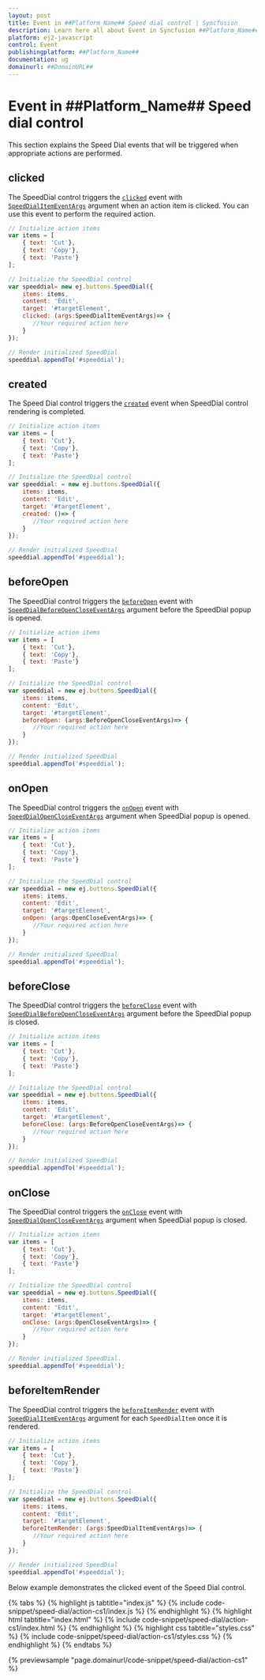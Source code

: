 ```yaml
---
layout: post
title: Event in ##Platform_Name## Speed dial control | Syncfusion
description: Learn here all about Event in Syncfusion ##Platform_Name## Speed dial control of Syncfusion Essential JS 2 and more.
platform: ej2-javascript
control: Event 
publishingplatform: ##Platform_Name##
documentation: ug
domainurl: ##DomainURL##
---
```


# Event in ##Platform_Name## Speed dial control

This section explains the Speed Dial events that will be triggered when appropriate actions are performed.

## clicked

The SpeedDial control triggers the [`clicked`](../api/speed-dial#clicked) event with [`SpeedDialItemEventArgs`](../api/speed-dial/speedDialItemEventArgs/) argument when an action item is clicked. You can use this event to perform the required action.

```js
// Initialize action items
var items = [
    { text: 'Cut'},
    { text: 'Copy'},
    { text: 'Paste'}
];

// Initialize the SpeedDial control
var speeddial= new ej.buttons.SpeedDial({
    items: items,
    content: 'Edit',
    target: '#targetElement',
    clicked: (args:SpeedDialItemEventArgs)=> {
       //Your required action here
    }
});

// Render initialized SpeedDial
speeddial.appendTo('#speeddial');
```

## created

The Speed Dial control triggers the [`created`](../api/speed-dial#created) event when SpeedDial control rendering is completed.

```js
// Initialize action items
var items = [
    { text: 'Cut'},
    { text: 'Copy'},
    { text: 'Paste'}
];

// Initialize the SpeedDial control
var speeddial: = new ej.buttons.SpeedDial({
    items: items,
    content: 'Edit',
    target: '#targetElement',
    created: ()=> {
       //Your required action here
    }
});

// Render initialized SpeedDial
speeddial.appendTo('#speeddial');
```

## beforeOpen

The SpeedDial control triggers the [`beforeOpen`](../api/speed-dial#beforeopen) event with [`SpeedDialBeforeOpenCloseEventArgs`](../api/speed-dial/speedDialBeforeOpenCloseEventArgs/) argument before the SpeedDial popup is opened.

```js
// Initialize action items
var items = [
    { text: 'Cut'},
    { text: 'Copy'},
    { text: 'Paste'}
];

// Initialize the SpeedDial control
var speeddial = new ej.buttons.SpeedDial({
    items: items,
    content: 'Edit',
    target: '#targetElement',
    beforeOpen: (args:BeforeOpenCloseEventArgs)=> {
       //Your required action here
    }
});

// Render initialized SpeedDial
speeddial.appendTo('#speeddial');
```

## onOpen

The SpeedDial control triggers the [`onOpen`](../api/speed-dial#onopen) event with [`SpeedDialOpenCloseEventArgs`](../api/speed-dial/speedDialOpenCloseEventArgs/) argument when SpeedDial popup is opened.

```js
// Initialize action items
var items = [
    { text: 'Cut'},
    { text: 'Copy'},
    { text: 'Paste'}
];

// Initialize the SpeedDial control
var speeddial = new ej.buttons.SpeedDial({
    items: items,
    content: 'Edit',
    target: '#targetElement',
    onOpen: (args:OpenCloseEventArgs)=> {
       //Your required action here
    }
});

// Render initialized SpeedDial
speeddial.appendTo('#speeddial');
```

## beforeClose

The SpeedDial control triggers the [`beforeClose`](../api/speed-dial#beforeclose) event with [`SpeedDialBeforeOpenCloseEventArgs`](../api/speed-dial/speedDialBeforeOpenCloseEventArgs/) argument before the SpeedDial popup is closed.

```js
// Initialize action items
var items = [
    { text: 'Cut'},
    { text: 'Copy'},
    { text: 'Paste'}
];

// Initialize the SpeedDial control
var speeddial = new ej.buttons.SpeedDial({
    items: items,
    content: 'Edit',
    target: '#targetElement',
    beforeClose: (args:BeforeOpenCloseEventArgs)=> {
       //Your required action here
    }
});

// Render initialized SpeedDial
speeddial.appendTo('#speeddial');
```

## onClose

The SpeedDial control triggers the [`onClose`](../api/speed-dial#onclose) event with [`SpeedDialOpenCloseEventArgs`](../api/speed-dial/speedDialOpenCloseEventArgs/) argument when SpeedDial popup is closed.

```js
// Initialize action items
var items = [
    { text: 'Cut'},
    { text: 'Copy'},
    { text: 'Paste'}
];

// Initialize the SpeedDial control
var speeddial = new ej.buttons.SpeedDial({
    items: items,
    content: 'Edit',
    target: '#targetElement',
    onClose: (args:OpenCloseEventArgs)=> {
       //Your required action here
    }
});

// Render initialized SpeedDial.
speeddial.appendTo('#speeddial');
```

## beforeItemRender

The SpeedDial control triggers the [`beforeItemRender`](../api/speed-dial#beforeitemrender) event with [`SpeedDialItemEventArgs`](../api/speed-dial/speedDialItemEventArgs/) argument for each `SpeedDialItem` once it is rendered.

```js
// Initialize action items
var items = [
    { text: 'Cut'},
    { text: 'Copy'},
    { text: 'Paste'}
];

// Initialize the SpeedDial control
var speeddial = new ej.buttons.SpeedDial({
    items: items,
    content: 'Edit',
    target: '#targetElement',
    beforeItemRender: (args:SpeedDialItemEventArgs)=> {
       //Your required action here
    }
});

// Render initialized SpeedDial
speeddial.appendTo('#speeddial');
```

Below example demonstrates the clicked event of the Speed Dial control.

{% tabs %}
{% highlight js tabtitle="index.js" %}
{% include code-snippet/speed-dial/action-cs1/index.js %}
{% endhighlight %}
{% highlight html tabtitle="index.html" %}
{% include code-snippet/speed-dial/action-cs1/index.html %}
{% endhighlight %}
{% highlight css tabtitle="styles.css" %}
{% include code-snippet/speed-dial/action-cs1/styles.css %}
{% endhighlight %}
{% endtabs %}
        
{% previewsample "page.domainurl/code-snippet/speed-dial/action-cs1" %}